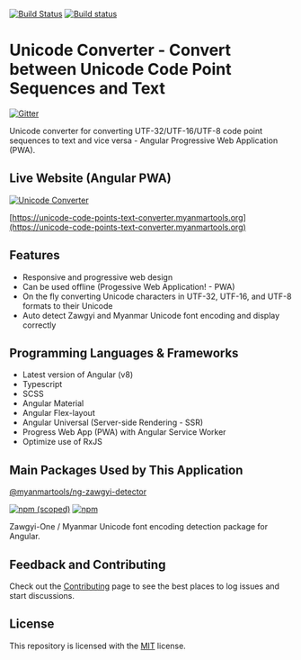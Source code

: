 [![Build Status](https://dev.azure.com/myanmartools/unicode-code-points-text-converter-angular-pwa/_apis/build/status/myanmartools.unicode-code-points-text-converter-angular-pwa?branchName=master)](https://dev.azure.com/myanmartools/unicode-code-points-text-converter-angular-pwa/_build/latest?definitionId=4&branchName=master)
[![Build status](https://ci.appveyor.com/api/projects/status/ieefc2r743et56q4?svg=true)](https://ci.appveyor.com/project/admindagonmetriccom/unicode-code-points-text-converter-angular-pwa)

# Unicode Converter - Convert between Unicode Code Point Sequences and Text

[![Gitter](https://badges.gitter.im/myanmartools/community.svg)](https://gitter.im/myanmartools/community?utm_source=badge&utm_medium=badge&utm_campaign=pr-badge)

Unicode converter for converting UTF-32/UTF-16/UTF-8 code point sequences to text and vice versa - Angular Progressive Web Application (PWA).

## Live Website (Angular PWA)

[![Unicode Converter](https://unicode-code-points-text-converter.myanmartools.org/assets/images/appicons/v1/ios/ios-appicon-180x180.png)](https://unicode-code-points-text-converter.myanmartools.org)

[https://unicode-code-points-text-converter.myanmartools.org](https://unicode-code-points-text-converter.myanmartools.org)

## Features

* Responsive and progressive web design
* Can be used offline (Progessive Web Application! - PWA)
* On the fly converting Unicode characters in UTF-32, UTF-16, and UTF-8 formats to their Unicode
* Auto detect Zawgyi and Myanmar Unicode font encoding and display correctly

## Programming Languages & Frameworks

* Latest version of Angular (v8)
* Typescript
* SCSS
* Angular Material
* Angular Flex-layout
* Angular Universal (Server-side Rendering - SSR)
* Progress Web App (PWA) with Angular Service Worker
* Optimize use of RxJS

## Main Packages Used by This Application

[@myanmartools/ng-zawgyi-detector](https://www.npmjs.com/package/@myanmartools/ng-zawgyi-detector)

[![npm (scoped)](https://img.shields.io/npm/v/@myanmartools/ng-zawgyi-detector.svg)](https://www.npmjs.com/package/@myanmartools/ng-zawgyi-detector)
[![npm](https://img.shields.io/npm/dm/@myanmartools/ng-zawgyi-detector.svg)](https://www.npmjs.com/package/@myanmartools/ng-zawgyi-detector)

Zawgyi-One / Myanmar Unicode font encoding detection package for Angular.

## Feedback and Contributing

Check out the [Contributing](https://github.com/myanmartools/unicode-code-points-text-converter-angular-pwa/blob/master/CONTRIBUTING.md) page to see the best places to log issues and start discussions.

## License

This repository is licensed with the [MIT](https://github.com/myanmartools/unicode-code-points-text-converter-angular-pwa/blob/master/LICENSE) license.
